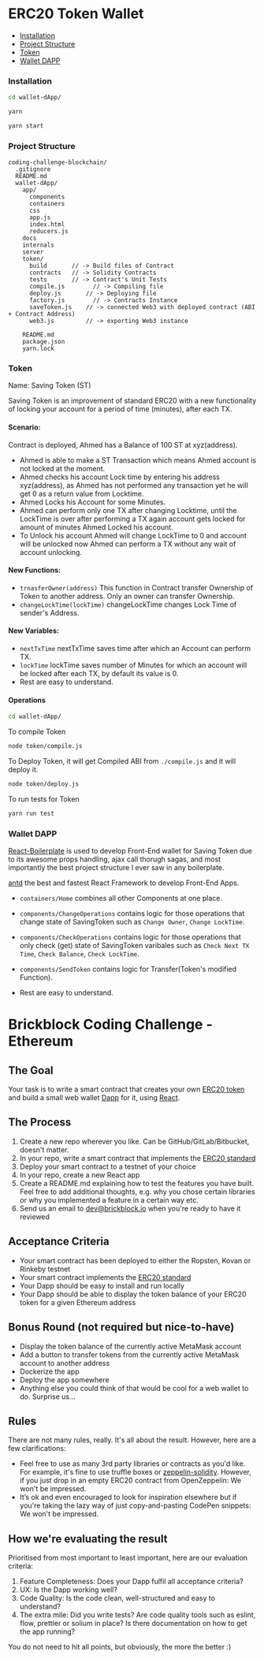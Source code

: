 # ERC20 Token Wallet

- [Installation](#installation)
- [Project Structure](#project-structure)
- [Token](#token)
- [Wallet DAPP](#wallet-dapp)


### Installation
```bash
cd wallet-dApp/
```
```bash
yarn
```
```bash
yarn start
```

### Project Structure

```
coding-challenge-blockchain/
  .gitignore
  README.md
  wallet-dApp/
    app/
      components
      containers
      css 
      app.js
      index.html	
      reducers.js
    docs
    internals
    server
    token/
      build       // -> Build files of Contract
      contracts	  // -> Solidity Contracts
      tests       // -> Contract's Unit Tests
      compile.js	    // -> Compiling file
      deploy.js	      // -> Deploying file
      factory.js	    // -> Contracts Instance
      saveToken.js    // -> connected Web3 with deployed contract (ABI + Contract Address)
      web3.js         // -> exporting Web3 instance
      
    README.md
    package.json
    yarn.lock
```

### Token
Name: Saving Token (ST)

Saving Token is an improvement of standard ERC20 with a new functionality of locking your account for a period of time (minutes), after each TX.

#### Scenario:
Contract is deployed, Ahmed has a Balance of 100 ST at xyz(address).
- Ahmed is able to make a ST Transaction which means Ahmed account is not locked at the moment.
- Ahmed checks his account Lock time by entering his address xyz(address), as Ahmed has not performed any transaction yet he     will get 0 as a return value from Locktime.
- Ahmed Locks his Account for some Minutes.
- Ahmed can perform only one TX after changing Locktime, until the LockTime is over after performing a TX again account gets     locked for amount of minutes Ahmed Locked his account.
- To Unlock his account Ahmed will change LockTime to 0 and account will be unlocked now Ahmed can perform a TX without any     wait of account unlocking.

#### New Functions:

* `trnasferOwner(address)` This function in Contract transfer Ownership of Token to another address. Only an owner can transfer Ownership.
* `changeLockTime(lockTime)` changeLockTime changes Lock Time of sender's Address.

#### New Variables:

* `nextTxTime` nextTxTime saves time after which an Account can perform TX.
* `lockTime` lockTime saves number of Minutes for which an account will be locked after each TX, by default its value is 0.
*  Rest are easy to understand.

#### Operations
```bash
cd wallet-dApp/
```
To compile Token
```bash
node token/compile.js
```
To Deploy Token, it will get Compiled ABI from `./compile.js` and it will deploy it.
```bash
node token/deploy.js
```
To run tests for Token
```bash
yarn run test
```


### Wallet DAPP

[React-Boilerplate](https://github.com/react-boilerplate/react-boilerplate) is used to develop Front-End wallet for Saving Token due to its awesome props handling, ajax call thorugh sagas, and most importantly the best project structure I ever saw in any boilerplate. 

[antd](https://ant.design/) the best and fastest React Framework to develop Front-End Apps.

* `containers/Home` combines all other Components at one place.
* `components/ChangeOperations` contains logic for those operations that change state of SavingToken such as `Change Owner`, `Change LockTime`.
* `components/CheckOperations` contains logic for those operations that only check (get) state of SavingToken varibales such as `Check Next TX Time`, `Check Balance`, `Check LockTime`.
* `components/SendToken` contains logic for Transfer(Token's modified Function).

*  Rest are easy to understand.



# Brickblock Coding Challenge - Ethereum

## The Goal
Your task is to write a smart contract that creates your own [ERC20 token](https://en.wikipedia.org/wiki/ERC20) and build a small web wallet [Dapp](https://ethereum.stackexchange.com/questions/383/what-is-a-dapp) for it, using [React](https://reactjs.org).

## The Process
1. Create a new repo wherever you like. Can be GitHub/GitLab/Bitbucket, doesn't matter.
1. In your repo, write a smart contract that implements the [ERC20 standard](https://theethereum.wiki/w/index.php/ERC20_Token_Standard)
1. Deploy your smart contract to a testnet of your choice
1. In your repo, create a new React app
1. Create a README.md explaining how to test the features you have built. Feel free to add additional thoughts, e.g. why you chose certain libraries or why you implemented a feature in a certain way etc.
1. Send us an email to dev@brickblock.io when you're ready to have it reviewed

## Acceptance Criteria
* Your smart contract has been deployed to either the Ropsten, Kovan or Rinkeby testnet
* Your smart contract implements the [ERC20 standard](https://theethereum.wiki/w/index.php/ERC20_Token_Standard)
* Your Dapp should be easy to install and run locally
* Your Dapp should be able to display the token balance of your ERC20 token for a given Ethereum address

## Bonus Round (not required but nice-to-have)
* Display the token balance of the currently active MetaMask account
* Add a button to transfer tokens from the currently active MetaMask account to another address
* Dockerize the app
* Deploy the app somewhere
* Anything else you could think of that would be cool for a web wallet to do. Surprise us…

## Rules
There are not many rules, really. It's all about the result. However, here are a few clarifications:

* Feel free to use as many 3rd party libraries or contracts as you'd like. For example, it's fine to use truffle boxes or [zeppelin-solidity](https://github.com/OpenZeppelin/zeppelin-solidity). However, if you just drop in an empty ERC20 contract from OpenZeppelin: We won't be impressed.
* It’s ok and even encouraged to look for inspiration elsewhere but if you're taking the lazy way of just copy-and-pasting CodePen snippets: We won't be impressed.

## How we're evaluating the result
Prioritised from most important to least important, here are our evaluation criteria:

1. Feature Completeness: Does your Dapp fulfil all acceptance criteria?
1. UX: Is the Dapp working well?
1. Code Quality: Is the code clean, well-structured and easy to understand?
1. The extra mile: Did you write tests? Are code quality tools such as eslint, flow, prettier or solium in place? Is there documentation on how to get the app running?

You do not need to hit all points, but obviously, the more the better :)
